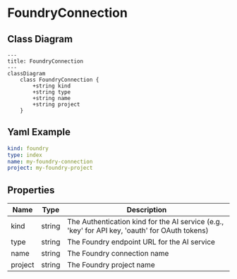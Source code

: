 # FoundryConnection

## Class Diagram

```mermaid
---
title: FoundryConnection
---
classDiagram
    class FoundryConnection {
        +string kind
        +string type
        +string name
        +string project
    }
```

## Yaml Example

```yaml
kind: foundry
type: index
name: my-foundry-connection
project: my-foundry-project

```

## Properties

| Name | Type | Description |
| ---- | ---- | ----------- |
| kind | string | The Authentication kind for the AI service (e.g., &#39;key&#39; for API key, &#39;oauth&#39; for OAuth tokens)  |
| type | string | The Foundry endpoint URL for the AI service  |
| name | string | The Foundry connection name  |
| project | string | The Foundry project name  |
